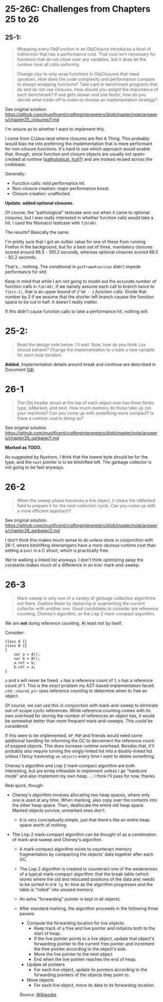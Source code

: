 # 25-26C: Challenges from Chapters 25 to 26

## 25-1:

<blockquote>
Wrapping every ObjFunction in an ObjClosure introduces a level of indirection that has a performance cost. That cost isn’t necessary for functions that do not close over any variables, but it does let the runtime treat all calls uniformly.

Change clox to only wrap functions in ObjClosures that need upvalues. How does the code complexity and performance compare to always wrapping functions? Take care to benchmark programs that do and do not use closures. How should you weight the importance of each benchmark? If one gets slower and one faster, how do you decide what trade-off to make to choose an implementation strategy?
</blockquote>

See original solution: https://github.com/munificent/craftinginterpreters/blob/master/note/answers/chapter25_closures/1.md

I'm unsure as to whether I want to implement this.

I come from C/Java-land where closures are Not A Thing. This probably would bias me into preferring the implementation that is more performant for non-closure functions. It's hard to see which approach would enable that, though, since function and closure objects are usually not spam-created at runtime ([pathological, huh?](https://github.com/munificent/craftinginterpreters/blob/master/note/answers/chapter25_closures/1.md)) and are instead reused across the codebase.

Generally:
- Function calls: mild performance hit.
- Non-closure creation: major performance boost.
- Closure creation: unaffected.

**Update: added optional closures.**

Of course, the "pathological" testcase won out when it came to optional closures, but I was really interested in whether function calls would take a hit. I used the fibonacci testcase with `fib(40)`.

The results? Basically the same.

I'm pretty sure that I got an outlier value for one of these from running Firefox in the background, but for a best out of three, mandatory closures scored around 88.5 - *100.2* seconds, whereas optional closures scored 88.5 - 92.2 seconds.

That's... nothing. The conditional in `getFrameFunction` didn't impede performance for *shit*.

Keep in mind that while I am *not* going to model out the accurate number of function calls in `fib(40)`, if we naively assume each call to branch twice to `fib(n-1)`, that is an upper bound of *`2^40 - 1` function calls.* Divide that number by 2 if we assume that the shorter left branch causes the function space to be cut in half. It doesn't really matter.

If *this* didn't cause function calls to take a performance hit, nothing will.

# 25-2:

<blockquote>
Read the design note below. I’ll wait. Now, how do you think Lox should behave? Change the implementation to create a new variable for each loop iteration.
</blockquote>

**Added.** Implementation details around break and continue are described in Document [04I](../internal/04I_LoopVariableClosure.md).

# 26-1

<blockquote>
The Obj header struct at the top of each object now has three fields: type, isMarked, and next. How much memory do those take up (on your machine)? Can you come up with something more compact? Is there a runtime cost to doing so?
</blockquote>

See original solution: https://github.com/munificent/craftinginterpreters/blob/master/note/answers/chapter26_garbage/1.md

**Marked as TODO.**

As suggested by Nystrom, I think that the lowest byte should be for the type, and the `next` pointer is to be bitshifted left. The garbage collector is not going to be fast anyways.

# 26-2

<blockquote>
When the sweep phase traverses a live object, it clears the isMarked field to prepare it for the next collection cycle. Can you come up with a more efficient approach?
</blockquote>

See original solution: https://github.com/munificent/craftinginterpreters/blob/master/note/answers/chapter26_garbage/2.md

I don't think this makes much sense to do *unless* done in conjunction with 26-1, where bitshifting shenanigans have a more obvious runtime cost than setting a `bool` in a C struct, which is practically free.

We're walking a linked list anyways. I don't think optimizing away the constants makes much of a difference in an `O(N)` mark-and-sweep.

# 26-3

<blockquote>
Mark-sweep is only one of a variety of garbage collection algorithms out there. Explore those by replacing or augmenting the current collector with another one. Good candidates to consider are reference counting, Cheney’s algorithm, or the Lisp 2 mark-compact algorithm.
</blockquote>

We are **not** doing reference counting. At least not by itself.

Consider:

```
class A {}
class B {}
{
    var a = A();
    var b = B();
    a.ref = b;
    b.ref = a;
}
```

`a` and `b` will never be freed. `a` has a reference count of 1, `b` has a reference count of 1. This is the *exact* problem my AST-based implementation faced: `std::shared_ptr` uses reference counting to determine when to free an object.

Of course, we can use this in conjunction with mark-and-sweep to eliminate out-of-scope cyclic references. While reference counting comes with its own overhead for storing the number of references an object has, it would be somewhat better than more frequent mark-and-sweeps. This *could* be considered. 

If this were to be implemented, `OP_POP` and friends would need some additional handling for informing the GC to decrement the reference count of popped objects. This does increase runtime overhead. Beisdes that, it'll probably also require turning the singly-linked list into a doubly-linked list unless I fancy traversing `vm.objects` every time I want to delete something.

Cheney's algorithm and Lisp 2 mark-compact algorithm are both interesting, but are kinda infeasible to implement unless I go "hardcore mode" and also implement my own heap. ... I think I'll pass for now, thanks.

Real quick, though:

- Cheney's algorithm involves allocating two heap spaces, where only one is used at any time. When marking, also copy over the contents into the other heap space. Then, deallocate the entire old heap space. Marked objects survive; unmarked ones don't.
  - It is very conceptually simple, just that there's like an entire heap space worth of *nothing*.

- The Lisp 2 mark-compact algorithm can be thought of as a combination of mark-and-sweep and Cheney's algorithm. 
  - A mark-compact algorithm exists to counteract memory fragmentation by compacting the objects' data together after each GC. 
  - The Lisp 2 algorithm is created to counteract one of the weaknesses of a typical mark-compact algorithm: that the break table (which stores where the old and relocated positions of the data are) needs to be sorted in `O(N lg N)` time as the algorithm progresses and the table is "rolled" into unused memory.
  - An extra "forwarding" pointer is kept in all objects.
  - After standard marking, the algorithm proceeds in the following three passes:
    - Compute the forwarding location for live objects.
      - Keep track of a free and live pointer and initialize both to the start of heap.
      - If the live pointer points to a live object, update that object's forwarding pointer to the current free pointer and increment the free pointer according to the object's size.
      - Move the live pointer to the next object
      - End when the live pointer reaches the end of heap.
    - Update all pointers
      - For each live object, update its pointers according to the forwarding pointers of the objects they point to.
    - Move objects
      - For each live object, move its data to its forwarding location.

    *Source: [Wikipedia](https://en.wikipedia.org/wiki/Mark%E2%80%93compact_algorithm#LISP_2_algorithm)*.